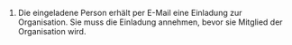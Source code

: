 1. Die eingeladene Person erhält per E-Mail eine Einladung zur Organisation. Sie muss die Einladung annehmen, bevor sie Mitglied der Organisation wird.
